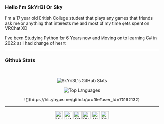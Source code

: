 ### Hello I'm SkYri3l Or Sky
<p>
  I'm a 17 year old British College student that plays any games that friends ask me or anything that interests me and most of my time gets spent on VRChat XD
  
  I've been Studying Python for 6 Years now and Moving on to learning C# in 2022 as I had change of heart
</p>

---
### Github Stats

<br />
<p align="center">
  <img alt="SkYri3L's GitHub Stats" src="https://github-readme-stats.vercel.app/api?username=SkYri3L&show_icons=true&theme=radical" />
</p>

<p align="center">
  <img alt="Top Languages" src="https://github-readme-stats.vercel.app/api/top-langs/?username=SkYri3L&langs_count=8&theme=material-palenight" />
</p>
<p align="center">
  ![](https://hit.yhype.me/github/profile?user_id=75162132)
</p>



---
<p align="center">
  <img alt="Visual Studio 2019" width="26px" src="https://MintLily.lgbt/img/icons/github/vs2019.png" />
  <img alt="JetBrains Rider" width="26px" src="https://MintLily.lgbt/img/icons/github/rider.png" />
  <img alt="GitHub" width="26px" src="https://MintLily.lgbt/img/icons/github/github.png" />
  <img alt="Blender3D" width="26px" src="https://MintLily.lgbt/img/icons/github/Blender.ico" />
  <img alt="Unity3D" width="26px" src="https://MintLily.lgbt/img/icons/github/unity.png" />
  <img alt="Photoshop CC" width="26px" src="https://MintLily.lgbt/img/icons/github/photoshop.png" />
</p>
